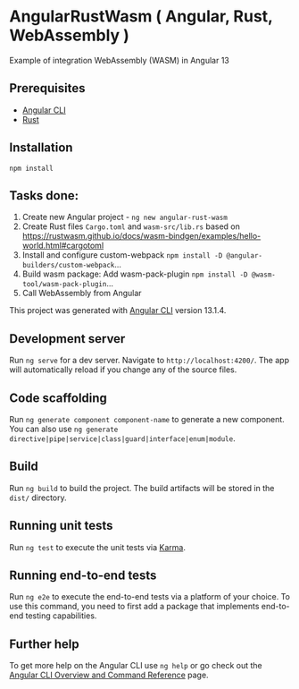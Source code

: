 # AngularRustWasm ( Angular, Rust, WebAssembly )
Example of integration WebAssembly (WASM) in Angular 13

## Prerequisites
- [Angular CLI](https://github.com/angular/angular-cli)
- [Rust](https://www.rust-lang.org/tools/install)

## Installation
`npm install`

## Tasks done:
1. Create new Angular project - `ng new angular-rust-wasm`
2. Create Rust files `Cargo.toml` and `wasm-src/lib.rs` based on https://rustwasm.github.io/docs/wasm-bindgen/examples/hello-world.html#cargotoml
3. Install and configure custom-webpack `npm install -D @angular-builders/custom-webpack`...
4. Build wasm package: Add wasm-pack-plugin `npm install -D @wasm-tool/wasm-pack-plugin`...
5. Call WebAssembly from Angular

This project was generated with [Angular CLI](https://github.com/angular/angular-cli) version 13.1.4.

## Development server

Run `ng serve` for a dev server. Navigate to `http://localhost:4200/`. The app will automatically reload if you change any of the source files.

## Code scaffolding

Run `ng generate component component-name` to generate a new component. You can also use `ng generate directive|pipe|service|class|guard|interface|enum|module`.

## Build

Run `ng build` to build the project. The build artifacts will be stored in the `dist/` directory.

## Running unit tests

Run `ng test` to execute the unit tests via [Karma](https://karma-runner.github.io).

## Running end-to-end tests

Run `ng e2e` to execute the end-to-end tests via a platform of your choice. To use this command, you need to first add a package that implements end-to-end testing capabilities.

## Further help

To get more help on the Angular CLI use `ng help` or go check out the [Angular CLI Overview and Command Reference](https://angular.io/cli) page.
